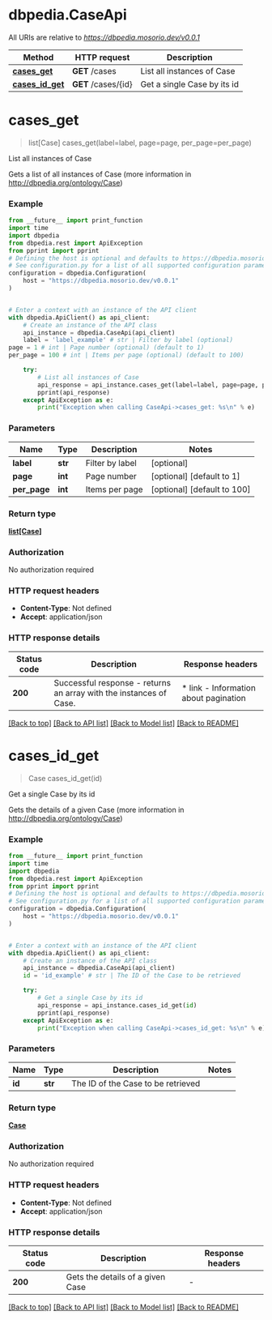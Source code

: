 # dbpedia.CaseApi

All URIs are relative to *https://dbpedia.mosorio.dev/v0.0.1*

Method | HTTP request | Description
------------- | ------------- | -------------
[**cases_get**](CaseApi.md#cases_get) | **GET** /cases | List all instances of Case
[**cases_id_get**](CaseApi.md#cases_id_get) | **GET** /cases/{id} | Get a single Case by its id


# **cases_get**
> list[Case] cases_get(label=label, page=page, per_page=per_page)

List all instances of Case

Gets a list of all instances of Case (more information in http://dbpedia.org/ontology/Case)

### Example

```python
from __future__ import print_function
import time
import dbpedia
from dbpedia.rest import ApiException
from pprint import pprint
# Defining the host is optional and defaults to https://dbpedia.mosorio.dev/v0.0.1
# See configuration.py for a list of all supported configuration parameters.
configuration = dbpedia.Configuration(
    host = "https://dbpedia.mosorio.dev/v0.0.1"
)


# Enter a context with an instance of the API client
with dbpedia.ApiClient() as api_client:
    # Create an instance of the API class
    api_instance = dbpedia.CaseApi(api_client)
    label = 'label_example' # str | Filter by label (optional)
page = 1 # int | Page number (optional) (default to 1)
per_page = 100 # int | Items per page (optional) (default to 100)

    try:
        # List all instances of Case
        api_response = api_instance.cases_get(label=label, page=page, per_page=per_page)
        pprint(api_response)
    except ApiException as e:
        print("Exception when calling CaseApi->cases_get: %s\n" % e)
```

### Parameters

Name | Type | Description  | Notes
------------- | ------------- | ------------- | -------------
 **label** | **str**| Filter by label | [optional] 
 **page** | **int**| Page number | [optional] [default to 1]
 **per_page** | **int**| Items per page | [optional] [default to 100]

### Return type

[**list[Case]**](Case.md)

### Authorization

No authorization required

### HTTP request headers

 - **Content-Type**: Not defined
 - **Accept**: application/json

### HTTP response details
| Status code | Description | Response headers |
|-------------|-------------|------------------|
**200** | Successful response - returns an array with the instances of Case. |  * link - Information about pagination <br>  |

[[Back to top]](#) [[Back to API list]](../README.md#documentation-for-api-endpoints) [[Back to Model list]](../README.md#documentation-for-models) [[Back to README]](../README.md)

# **cases_id_get**
> Case cases_id_get(id)

Get a single Case by its id

Gets the details of a given Case (more information in http://dbpedia.org/ontology/Case)

### Example

```python
from __future__ import print_function
import time
import dbpedia
from dbpedia.rest import ApiException
from pprint import pprint
# Defining the host is optional and defaults to https://dbpedia.mosorio.dev/v0.0.1
# See configuration.py for a list of all supported configuration parameters.
configuration = dbpedia.Configuration(
    host = "https://dbpedia.mosorio.dev/v0.0.1"
)


# Enter a context with an instance of the API client
with dbpedia.ApiClient() as api_client:
    # Create an instance of the API class
    api_instance = dbpedia.CaseApi(api_client)
    id = 'id_example' # str | The ID of the Case to be retrieved

    try:
        # Get a single Case by its id
        api_response = api_instance.cases_id_get(id)
        pprint(api_response)
    except ApiException as e:
        print("Exception when calling CaseApi->cases_id_get: %s\n" % e)
```

### Parameters

Name | Type | Description  | Notes
------------- | ------------- | ------------- | -------------
 **id** | **str**| The ID of the Case to be retrieved | 

### Return type

[**Case**](Case.md)

### Authorization

No authorization required

### HTTP request headers

 - **Content-Type**: Not defined
 - **Accept**: application/json

### HTTP response details
| Status code | Description | Response headers |
|-------------|-------------|------------------|
**200** | Gets the details of a given Case |  -  |

[[Back to top]](#) [[Back to API list]](../README.md#documentation-for-api-endpoints) [[Back to Model list]](../README.md#documentation-for-models) [[Back to README]](../README.md)

